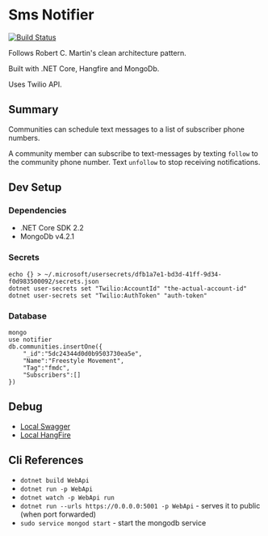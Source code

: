 # Sms Notifier

[![Build Status](https://github.com/linhub15/notifier-api/workflows/ci/badge.svg?branch=master&event=push)](https://github.com/linhub15/notifier-api/actions)

Follows Robert C. Martin's clean architecture pattern.

Built with .NET Core, Hangfire and MongoDb.

Uses Twilio API.

## Summary

Communities can schedule text messages to a list of subscriber phone numbers.

A community member can subscribe to text-messages by texting `follow`
to the community phone number. Text `unfollow` to stop receiving notifications.

## Dev Setup

### Dependencies
* .NET Core SDK 2.2
* MongoDb v4.2.1

### Secrets

```
echo {} > ~/.microsoft/usersecrets/dfb1a7e1-bd3d-41ff-9d34-f0d983500092/secrets.json
dotnet user-secrets set "Twilio:AccountId" "the-actual-account-id"
dotnet user-secrets set "Twilio:AuthToken" "auth-token"
```

### Database

```
mongo
use notifier
db.communities.insertOne({
    "_id":"5dc24344d0d0b9503730ea5e",
    "Name":"Freestyle Movement",
    "Tag":"fmdc",
    "Subscribers":[]
})
```

## Debug
- [Local Swagger](https://localhost:5001/swagger/index.html)
- [Local HangFire](https://localhost:5001/HangFire)

## Cli References

- `dotnet build WebApi`
- `dotnet run -p WebApi`
- `dotnet watch -p WebApi run`
- `dotnet run --urls https://0.0.0.0:5001 -p WebApi` - serves it to public (when port forwarded)
- `sudo service mongod start` - start the mongodb service

